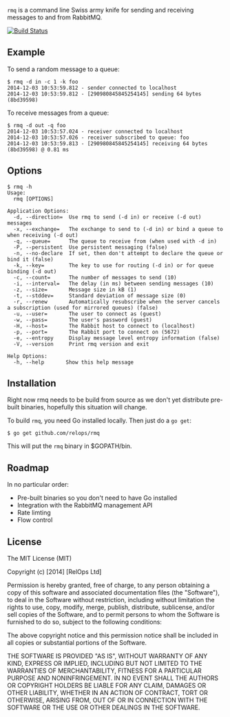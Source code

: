 `rmq` is a command line Swiss army knife for sending and receiving messages to and from RabbitMQ.

[![Build Status](https://travis-ci.org/relops/rmq.png?branch=master)](https://travis-ci.org/relops/rmq)

Example
-------

To send a random message to a queue:

```
$ rmq -d in -c 1 -k foo
2014-12-03 10:53:59.812 - sender connected to localhost
2014-12-03 10:53:59.812 - [290980845845254145] sending 64 bytes (8bd39598)
```

To receive messages from a queue:

```
$ rmq -d out -q foo
2014-12-03 10:53:57.024 - receiver connected to localhost
2014-12-03 10:53:57.026 - receiver subscribed to queue: foo
2014-12-03 10:53:59.813 - [290980845845254145] receiving 64 bytes (8bd39598) @ 0.81 ms
```

Options
-------

```
$ rmq -h
Usage:
  rmq [OPTIONS]

Application Options:
  -d, --direction=  Use rmq to send (-d in) or receive (-d out) messages
  -x, --exchange=   The exchange to send to (-d in) or bind a queue to when receiving (-d out)
  -q, --queue=      The queue to receive from (when used with -d in)
  -P, --persistent  Use persistent messaging (false)
  -n, --no-declare  If set, then don't attempt to declare the queue or bind it (false)
  -k, --key=        The key to use for routing (-d in) or for queue binding (-d out)
  -c, --count=      The number of messages to send (10)
  -i, --interval=   The delay (in ms) between sending messages (10)
  -z, --size=       Message size in kB (1)
  -t, --stddev=     Standard deviation of message size (0)
  -r, --renew       Automatically resubscribe when the server cancels a subscription (used for mirrored queues) (false)
  -u, --user=       The user to connect as (guest)
  -w, --pass=       The user's password (guest)
  -H, --host=       The Rabbit host to connect to (localhost)
  -p, --port=       The Rabbit port to connect on (5672)
  -e, --entropy     Display message level entropy information (false)
  -V, --version     Print rmq version and exit

Help Options:
  -h, --help       Show this help message
```

Installation
------------

Right now rmq needs to be build from source as we don't yet distribute pre-built binaries, hopefully this situation will change.

To build `rmq`, you need Go installed locally. Then just do a `go get`:

```
$ go get github.com/relops/rmq
```

This will put the `rmq` binary in $GOPATH/bin.

Roadmap
-------

In no particular order:

* Pre-built binaries so you don't need to have Go installed
* Integration with the RabbitMQ management API
* Rate limting
* Flow control

License
-------

The MIT License (MIT)

Copyright (c) [2014] [RelOps Ltd]

Permission is hereby granted, free of charge, to any person obtaining a copy
of this software and associated documentation files (the "Software"), to deal
in the Software without restriction, including without limitation the rights
to use, copy, modify, merge, publish, distribute, sublicense, and/or sell
copies of the Software, and to permit persons to whom the Software is
furnished to do so, subject to the following conditions:

The above copyright notice and this permission notice shall be included in all
copies or substantial portions of the Software.

THE SOFTWARE IS PROVIDED "AS IS", WITHOUT WARRANTY OF ANY KIND, EXPRESS OR
IMPLIED, INCLUDING BUT NOT LIMITED TO THE WARRANTIES OF MERCHANTABILITY,
FITNESS FOR A PARTICULAR PURPOSE AND NONINFRINGEMENT. IN NO EVENT SHALL THE
AUTHORS OR COPYRIGHT HOLDERS BE LIABLE FOR ANY CLAIM, DAMAGES OR OTHER
LIABILITY, WHETHER IN AN ACTION OF CONTRACT, TORT OR OTHERWISE, ARISING FROM,
OUT OF OR IN CONNECTION WITH THE SOFTWARE OR THE USE OR OTHER DEALINGS IN THE
SOFTWARE.
